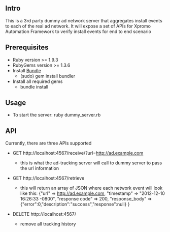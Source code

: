 ## Intro ##

This is a 3rd party dummy ad network server that aggregates install events to each of the real ad network. It will expose a set of APIs for Xpromo Automation Framework to verify install events for end to end scenario

## Prerequisites ##

* Ruby version >= 1.9.3
* RubyGems version >= 1.3.6
* Install [Bundle](http://gembundler.com/)
    * (sudo) gem install bundler
* Install all required gems
    * bundle install

## Usage ##

* To start the server: ruby dummy_server.rb 

## API ##

Currently, there are three APIs supported

* GET http://localhost:4567/receive/?url=http://ad.example.com
  * this is what the ad-tracking server will call to dummy server to pass the url information

* GET http://localhost:4567/retrieve
  * this will return an array of JSON where each network event will look like this:
     {"url" => http://ad.example.com,
      "timestamp" => "2012-12-10 16:26:33 -0800",
      "response code" => 200,
      "response_body" => {"error":0,"description":"success","response":null}
      }

* DELETE http://localhost:4567/
  * remove all tracking history 
